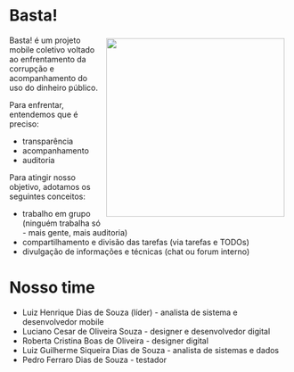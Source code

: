 Basta!
======

<img width="320px" align="right" hspace="10" vspace="5" src="https://raw.githubusercontent.com/h2atecnologia/Basta/master/Prototipo/Basta/resources/splash/Default~iphone.png">

Basta! é um projeto mobile coletivo voltado ao enfrentamento da corrupção e acompanhamento do uso do dinheiro público.

Para enfrentar, entendemos que é preciso:

- transparência 
- acompanhamento 
- auditoria

Para atingir nosso objetivo, adotamos os seguintes conceitos:

- trabalho em grupo (ninguém trabalha só - mais gente, mais auditoria)
- compartilhamento e divisão das tarefas (via tarefas e TODOs)
- divulgação de informações e técnicas (chat ou forum interno)

Nosso time
==========

- Luiz Henrique Dias de Souza (líder) - analista de sistema e desenvolvedor mobile
- Luciano Cesar de Oliveira Souza - designer e desenvolvedor digital
- Roberta Cristina Boas de Oliveira - designer digital
- Luiz Guilherme Siqueira Dias de Souza - analista de sistemas e dados
- Pedro Ferraro Dias de Souza - testador 

